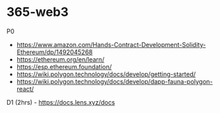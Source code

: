 # 365-web3

P0 
- https://www.amazon.com/Hands-Contract-Development-Solidity-Ethereum/dp/1492045268
- https://ethereum.org/en/learn/
- https://esp.ethereum.foundation/
- https://wiki.polygon.technology/docs/develop/getting-started/
- https://wiki.polygon.technology/docs/develop/dapp-fauna-polygon-react/

D1
(2hrs) - https://docs.lens.xyz/docs 
